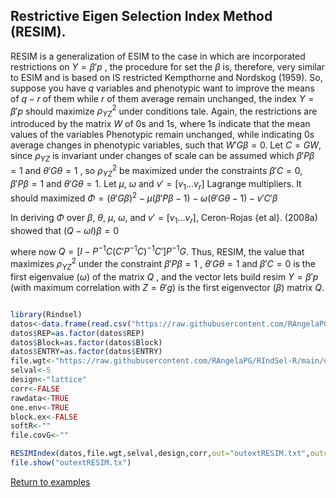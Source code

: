 ## Restrictive Eigen Selection Index Method (RESIM).

RESIM is a generalization of ESIM to the case in which are incorporated restrictions on $Y ={\beta'p}$ , the procedure for set the $\beta$ is, therefore, very similar to ESIM and is based on IS restricted Kempthorne and Nordskog (1959). So, suppose you have $q$ variables and phenotypic want to improve the means of $q-r$ of them while $r$ of them average remain unchanged, the index $Y=\beta'p$ should maximize $\rho_{YZ}^2$ under conditions tale. Again, the restrictions are introduced by the matrix $W$ of 0s and 1s, where 1s indicate that the mean values of the variables Phenotypic remain unchanged, while indicating 0s average changes in phenotypic variables, such that $W'G \beta =0$. Let $C=GW$, since $\rho_{YZ}$ is invariant under changes of scale can be assumed which $\beta'P \beta=1$ and $\theta'G \theta=1$ , so $\rho_{YZ}^2$ be maximized under the constraints $\beta'C=0$, $\beta'P \beta=1$ and $\theta'G \theta=1$. Let $\mu$, $\omega$ and $v'=[v_1 ... v_r]$ Lagrange multipliers. It should maximized $\Phi=(\theta'G\beta)^2 - \mu (\beta'P\beta-1) - \omega (\theta'G\theta-1)-v'C'\beta$

In deriving $\Phi$ over $\beta$, $\theta$, $\mu$, $\omega$, and $v'=[v_1 ... v_r]$, Ceron-Rojas {et al}. (2008a) showed that $(Q-\omega I)\beta=0$

where now $Q=[I-P^{-1}C(C'P^{-1}C)^{-1}C']P^{-1}G$. Thus, RESIM, the value that maximizes $\rho_{YZ}^2$ under the constraint $\beta'P\beta=1$ , $\theta'G\theta=1$ and $\beta'C=0$ is the first eigenvalue ($\omega$) of the matrix $Q$ , and the vector lets build resim $Y=\beta'p$ (with maximum correlation with $Z=\theta'g$) is the first eigenvector ($\beta$) matrix $Q$.

```R

library(Rindsel)
datos<-data.frame(read.csv("https://raw.githubusercontent.com/RAngelaPG/RIndSel-R/main/data/C1_PSI_05_Phen.csv",header=T,na.strings=c(NA,".","-"))) #Raw data to analized.
datos$REP=as.factor(datos$REP)                                                                    #Transform variables to factor.
datos$Block=as.factor(datos$Block)                                                                #Transform variables to factor.
datos$ENTRY=as.factor(datos$ENTRY)                                                                #Transform variables to factor.
file.wgt<-"https://raw.githubusercontent.com/RAngelaPG/RIndSel-R/main/data/weights_C1_PSI.csv"    #name of the file where we write the economic weights and restrictions. 
selval<-5                                                                                         #Selection intensity.
design<-"lattice"                                                                                 #Experimental design.
corr<-FALSE                                                                                       #You can decide if you want to work with the correlation matrix instead of variance and covariance matrix.
rawdata<-TRUE                                                                                     #By default is TRUE when you are using design option "lattice" or "rcbd", use FALSE for design option "AdjMeans".
one.env<-TRUE                                                                                     #Use FALSE for multienvironment trials.
block.ex<-FALSE                                                                                   #Use FALSE always.
softR<-""                                                                                         #Use "" always.
file.covG<-""                                                                                     #When design is "AdjMeans" and rawdata is FALSE, write the location of your variance and covariance matrix csv file.

RESIMIndex(datos,file.wgt,selval,design,corr,out="outextRESIM.txt",outcsv="outRESIM.csv",rawdata,one.env,block.ex,softR,file.covG)
file.show("outextRESIM.tx")
```
[Return to examples](https://github.com/RAngelaPG/RIndSel-R/blob/master/Readme.md)
